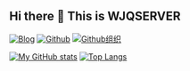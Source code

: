 ## Hi there 👋 This is WJQSERVER

[![Blog](https://img.shields.io/badge/Blog-444.svg)](https://blog.wjqserver.com)
[![Github](https://img.shields.io/github/followers/WJQSERVER?label=Follow&style=social)](https://github.com/WJQSERVER)
[![Github组织](https://img.shields.io/github/followers/WJQSERVER-STUDIO?label=Follow&style=social)](https://github.com/WJQSERVER-STUDIO)

[![My GitHub stats](https://github-readme-stats.vercel.app/api?username=WJQSERVER&count_private=true&theme=aura&line_height=24.0)](https://github.com/anuraghazra/github-readme-stats) [![Top Langs](https://github-readme-stats.vercel.app/api/top-langs/?username=WJQSERVER&hide=html,shell,css,dockerfile,scss,javascript&theme=aura&layout=compact&card_width=360)](https://github.com/anuraghazra/github-readme-stats)

